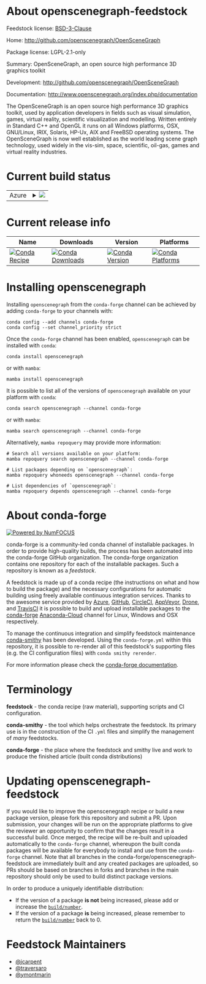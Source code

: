 About openscenegraph-feedstock
==============================

Feedstock license: [BSD-3-Clause](https://github.com/conda-forge/openscenegraph-feedstock/blob/main/LICENSE.txt)

Home: http://github.com/openscenegraph/OpenSceneGraph

Package license: LGPL-2.1-only

Summary: OpenSceneGraph, an open source high performance 3D graphics toolkit

Development: http://github.com/openscenegraph/OpenSceneGraph

Documentation: http://www.openscenegraph.org/index.php/documentation

The OpenSceneGraph is an open source high performance 3D graphics toolkit, used by application developers in fields such as visual simulation, games, virtual reality, scientific visualization and modelling. Written entirely in Standard C++ and OpenGL it runs on all Windows platforms, OSX, GNU/Linux, IRIX, Solaris, HP-Ux, AIX and FreeBSD operating systems. The OpenSceneGraph is now well established as the world leading scene graph technology, used widely in the vis-sim, space, scientific, oil-gas, games and virtual reality industries.


Current build status
====================


<table>
    
  <tr>
    <td>Azure</td>
    <td>
      <details>
        <summary>
          <a href="https://dev.azure.com/conda-forge/feedstock-builds/_build/latest?definitionId=9483&branchName=main">
            <img src="https://dev.azure.com/conda-forge/feedstock-builds/_apis/build/status/openscenegraph-feedstock?branchName=main">
          </a>
        </summary>
        <table>
          <thead><tr><th>Variant</th><th>Status</th></tr></thead>
          <tbody><tr>
              <td>linux_64</td>
              <td>
                <a href="https://dev.azure.com/conda-forge/feedstock-builds/_build/latest?definitionId=9483&branchName=main">
                  <img src="https://dev.azure.com/conda-forge/feedstock-builds/_apis/build/status/openscenegraph-feedstock?branchName=main&jobName=linux&configuration=linux%20linux_64_" alt="variant">
                </a>
              </td>
            </tr><tr>
              <td>osx_64</td>
              <td>
                <a href="https://dev.azure.com/conda-forge/feedstock-builds/_build/latest?definitionId=9483&branchName=main">
                  <img src="https://dev.azure.com/conda-forge/feedstock-builds/_apis/build/status/openscenegraph-feedstock?branchName=main&jobName=osx&configuration=osx%20osx_64_" alt="variant">
                </a>
              </td>
            </tr><tr>
              <td>osx_arm64</td>
              <td>
                <a href="https://dev.azure.com/conda-forge/feedstock-builds/_build/latest?definitionId=9483&branchName=main">
                  <img src="https://dev.azure.com/conda-forge/feedstock-builds/_apis/build/status/openscenegraph-feedstock?branchName=main&jobName=osx&configuration=osx%20osx_arm64_" alt="variant">
                </a>
              </td>
            </tr><tr>
              <td>win_64</td>
              <td>
                <a href="https://dev.azure.com/conda-forge/feedstock-builds/_build/latest?definitionId=9483&branchName=main">
                  <img src="https://dev.azure.com/conda-forge/feedstock-builds/_apis/build/status/openscenegraph-feedstock?branchName=main&jobName=win&configuration=win%20win_64_" alt="variant">
                </a>
              </td>
            </tr>
          </tbody>
        </table>
      </details>
    </td>
  </tr>
</table>

Current release info
====================

| Name | Downloads | Version | Platforms |
| --- | --- | --- | --- |
| [![Conda Recipe](https://img.shields.io/badge/recipe-openscenegraph-green.svg)](https://anaconda.org/conda-forge/openscenegraph) | [![Conda Downloads](https://img.shields.io/conda/dn/conda-forge/openscenegraph.svg)](https://anaconda.org/conda-forge/openscenegraph) | [![Conda Version](https://img.shields.io/conda/vn/conda-forge/openscenegraph.svg)](https://anaconda.org/conda-forge/openscenegraph) | [![Conda Platforms](https://img.shields.io/conda/pn/conda-forge/openscenegraph.svg)](https://anaconda.org/conda-forge/openscenegraph) |

Installing openscenegraph
=========================

Installing `openscenegraph` from the `conda-forge` channel can be achieved by adding `conda-forge` to your channels with:

```
conda config --add channels conda-forge
conda config --set channel_priority strict
```

Once the `conda-forge` channel has been enabled, `openscenegraph` can be installed with `conda`:

```
conda install openscenegraph
```

or with `mamba`:

```
mamba install openscenegraph
```

It is possible to list all of the versions of `openscenegraph` available on your platform with `conda`:

```
conda search openscenegraph --channel conda-forge
```

or with `mamba`:

```
mamba search openscenegraph --channel conda-forge
```

Alternatively, `mamba repoquery` may provide more information:

```
# Search all versions available on your platform:
mamba repoquery search openscenegraph --channel conda-forge

# List packages depending on `openscenegraph`:
mamba repoquery whoneeds openscenegraph --channel conda-forge

# List dependencies of `openscenegraph`:
mamba repoquery depends openscenegraph --channel conda-forge
```


About conda-forge
=================

[![Powered by
NumFOCUS](https://img.shields.io/badge/powered%20by-NumFOCUS-orange.svg?style=flat&colorA=E1523D&colorB=007D8A)](https://numfocus.org)

conda-forge is a community-led conda channel of installable packages.
In order to provide high-quality builds, the process has been automated into the
conda-forge GitHub organization. The conda-forge organization contains one repository
for each of the installable packages. Such a repository is known as a *feedstock*.

A feedstock is made up of a conda recipe (the instructions on what and how to build
the package) and the necessary configurations for automatic building using freely
available continuous integration services. Thanks to the awesome service provided by
[Azure](https://azure.microsoft.com/en-us/services/devops/), [GitHub](https://github.com/),
[CircleCI](https://circleci.com/), [AppVeyor](https://www.appveyor.com/),
[Drone](https://cloud.drone.io/welcome), and [TravisCI](https://travis-ci.com/)
it is possible to build and upload installable packages to the
[conda-forge](https://anaconda.org/conda-forge) [Anaconda-Cloud](https://anaconda.org/)
channel for Linux, Windows and OSX respectively.

To manage the continuous integration and simplify feedstock maintenance
[conda-smithy](https://github.com/conda-forge/conda-smithy) has been developed.
Using the ``conda-forge.yml`` within this repository, it is possible to re-render all of
this feedstock's supporting files (e.g. the CI configuration files) with ``conda smithy rerender``.

For more information please check the [conda-forge documentation](https://conda-forge.org/docs/).

Terminology
===========

**feedstock** - the conda recipe (raw material), supporting scripts and CI configuration.

**conda-smithy** - the tool which helps orchestrate the feedstock.
                   Its primary use is in the construction of the CI ``.yml`` files
                   and simplify the management of *many* feedstocks.

**conda-forge** - the place where the feedstock and smithy live and work to
                  produce the finished article (built conda distributions)


Updating openscenegraph-feedstock
=================================

If you would like to improve the openscenegraph recipe or build a new
package version, please fork this repository and submit a PR. Upon submission,
your changes will be run on the appropriate platforms to give the reviewer an
opportunity to confirm that the changes result in a successful build. Once
merged, the recipe will be re-built and uploaded automatically to the
`conda-forge` channel, whereupon the built conda packages will be available for
everybody to install and use from the `conda-forge` channel.
Note that all branches in the conda-forge/openscenegraph-feedstock are
immediately built and any created packages are uploaded, so PRs should be based
on branches in forks and branches in the main repository should only be used to
build distinct package versions.

In order to produce a uniquely identifiable distribution:
 * If the version of a package **is not** being increased, please add or increase
   the [``build/number``](https://docs.conda.io/projects/conda-build/en/latest/resources/define-metadata.html#build-number-and-string).
 * If the version of a package **is** being increased, please remember to return
   the [``build/number``](https://docs.conda.io/projects/conda-build/en/latest/resources/define-metadata.html#build-number-and-string)
   back to 0.

Feedstock Maintainers
=====================

* [@jcarpent](https://github.com/jcarpent/)
* [@traversaro](https://github.com/traversaro/)
* [@ymontmarin](https://github.com/ymontmarin/)

